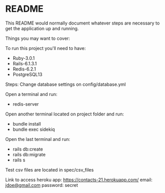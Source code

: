 # README

This README would normally document whatever steps are necessary to get the
application up and running.

Things you may want to cover:

To run this project you'll need to have:
* Ruby-3.0.1
* Rails-6.1.3.1
* Redis-6.2.1
* PostgreSQL13

Steps:
  Change database settings on config/database.yml

  Open a terminal and run:
  * redis-server

  Open another terminal located on project folder and run:
  * bundle install
  * bundle exec sidekiq

  Open the last terminal and run:
  * rails db:create
  * rails db:migrate
  * rails s

Test csv files are located in spec/csv_files

Link to access heroku app: 
  https://contacts-21.herokuapp.com/
  email: jdoe@gmail.com
  password: secret
